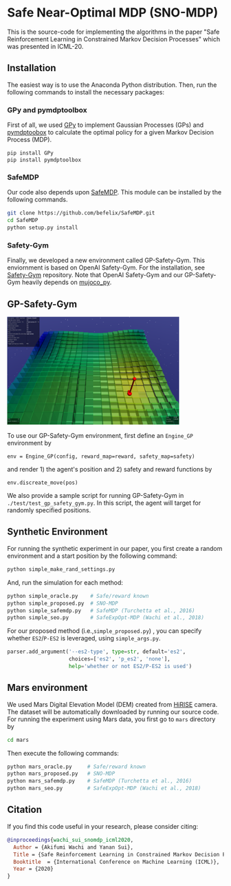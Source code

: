 # Safe Near-Optimal MDP (SNO-MDP)

This is the source-code for implementing the algorithms in the paper "Safe Reinforcement Learning in Constrained Markov Decision Processes" which was presented in ICML-20.

## Installation

The easiest way is to use the Anaconda Python distribution. Then, run the following commands to install the necessary packages:

### GPy and pymdptoolbox

First of all, we used <a href="https://github.com/SheffieldML/GPy" target="_blank">GPy</a> to implement Gaussian Processes (GPs) and <a href="https://github.com/sawcordwell/pymdptoolbox" target="_blank">pymdptoobox</a> to calculate the optimal policy for a given Markov Decision Process (MDP).

```
pip install GPy
pip install pymdptoolbox
```

### SafeMDP

Our code also depends upon <a href="https://github.com/befelix/SafeMDP" target="_blank">SafeMDP</a>. This module can be installed by the following commands.

```bash
git clone https://github.com/befelix/SafeMDP.git
cd SafeMDP
python setup.py install
```


### Safety-Gym

Finally, we developed a new environment called GP-Safety-Gym. This enviornment is based on OpenAI Safety-Gym. For the installation, see <a href="https://github.com/openai/safety-gym" target="_blank">Safety-Gym</a> repository. Note that OpenAI Safety-Gym and our GP-Safety-Gym heavily depends on  <a href="https://github.com/openai/mujoco-py" target="_blank">mujoco_py</a>.



## GP-Safety-Gym

<img src="./GPSG.png" width="400">

To use our GP-Safety-Gym environment, first define an `Engine_GP` environment by

```
env = Engine_GP(config, reward_map=reward, safety_map=safety)
```

and render 1) the agent's position and 2) safety and reward functions by

```
env.discreate_move(pos)
```

We also provide a sample script for running GP-Safety-Gym in `./test/test_gp_safety_gym.py`. 
In this script, the agent will target for randomly specified positions.



## Synthetic Environment

For running the synthetic experiment in our paper, you first create a random environment and a start position by the following command:

```python
python simple_make_rand_settings.py
```

And, run the simulation for each method:
```bash
python simple_oracle.py    # Safe/reward known
python simple_proposed.py  # SNO-MDP
python simple_safemdp.py   # SafeMDP (Turchetta et al., 2016)
python simple_seo.py       # SafeExpOpt-MDP (Wachi et al., 2018)
```

For our proposed method (i.e.,`simple_proposed.py`) , you can specify whether `ES2`/`P-ES2` is leveraged, using `simple_args.py`.

```python
parser.add_argument('--es2-type', type=str, default='es2', 
                    choices=['es2', 'p_es2', 'none'],
                    help='whether or not ES2/P-ES2 is used')
```



## Mars environment

We used Mars Digital Elevation Model (DEM) created from <a href="https://hirise.lpl.arizona.edu/">HiRISE</a> camera. The dataset will be automatically downloaded by running our source code. For running the experiment using Mars data, you first go to `mars` directory by
```bash
cd mars
```

Then execute the following commands:
```bash
python mars_oracle.py     # Safe/reward known
python mars_proposed.py   # SNO-MDP
python mars_safemdp.py    # SafeMDP (Turchetta et al., 2016)
python mars_seo.py        # SafeExpOpt-MDP (Wachi et al., 2018)
```



## Citation

If you find this code useful in your research, please consider citing:
```bibtex
@inproceedings{wachi_sui_snomdp_icml2020,
  Author = {Akifumi Wachi and Yanan Sui},
  Title = {Safe Reinforcement Learning in Constrained Markov Decision Processes},
  Booktitle  = {International Conference on Machine Learning (ICML)},
  Year = {2020}
}
```

